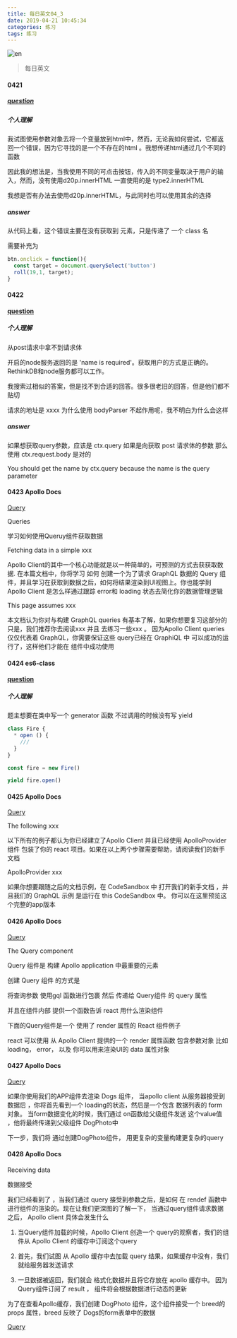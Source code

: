 ```yaml
---
title: 每日英文04_3
date: 2019-04-21 10:45:34
categories: 练习
tags: 练习
---
```


![en](https://user-gold-cdn.xitu.io/2019/4/14/16a1a7b12456ae60?w=752&h=282&f=png&s=484541)

<!-- More -->

> 每日英文

#### 0421 

##### [question](https://stackoverflow.com/questions/55840566/how-to-pass-a-variable-into-a-innerhtml)

##### 个人理解

我试图使用参数对象去将一个变量放到html中，然而，无论我如何尝试，它都返回一个错误，因为它寻找的是一个不存在的html 。我想传递html通过几个不同的函数

因此我的想法是，当我使用不同的可点击按钮，传入的不同变量取决于用户的输入，然而，没有使用d20p.innerHTML 一直使用的是 type2.innerHTML 

我想是否有办法去使用d20p.innerHTML，与此同时也可以使用其余的选择

##### answer

从代码上看，这个错误主要在没有获取到 元素，只是传递了 一个 class 名

需要补充为

```js
btn.onclick = function(){
  const target = document.querySelect('button')
  roll(19,1, target);
}
```

#### 0422

#### [question](https://stackoverflow.com/questions/55437961/why-bodyparser-returns-undefined)

##### 个人理解

从post请求中拿不到请求体

开启的node服务返回的是 'name is required'。获取用户的方式是正确的。RethinkDB和node服务都可以工作。

我搜索过相似的答案，但是找不到合适的回答。很多很老旧的回答，但是他们都不贴切

请求的地址是 xxxx  为什么使用 bodyParser 不起作用呢，我不明白为什么会这样

##### answer

如果想获取query参数，应该是 ctx.query 如果是向获取 post 请求体的参数 那么使用 ctx.request.body 是对的

You should get the name by ctx.query because the name is the query parameter

#### 0423 Apollo Docs

[Query](https://www.apollographql.com/docs/react/essentials/queries)

Queries

学习如何使用Queruy组件获取数据

Fetching data in a simple xxx

Apollo Client的其中一个核心功能就是以一种简单的，可预测的方式去获获取数据. 在本篇文档中，你将学习 如何  创建一个为了请求 GraphQL 数据的 Query 组件，并且学习在获取到数据之后，如何将结果渲染到UI视图上。你也能学到 Apollo Client 是怎么样通过跟踪 error和 loading 状态去简化你的数据管理逻辑


This page assumes xxx

本文档认为你对与构建 GraphQL queries 有基本了解，如果你想要复习这部分的只是，我们推荐你去阅读xxx 并且 去练习一些xxx 。 因为Apollo Client queries 仅仅代表着 GraphQL，你需要保证这些 query已经在 GraphiQL 中 可以成功的运行了，这样他们才能在 组件中成功使用


#### 0424 es6-class

#### [question](https://stackoverflow.com/questions/39197811/how-can-i-write-a-generator-in-a-javascript-class)

##### 个人理解

题主想要在类中写一个 generator 函数 不过调用的时候没有写 yield 

```js
class Fire {
  * open () {
    ///
  }
}

const fire = new Fire()

yield fire.open()
```


#### 0425 Apollo Docs

[Query](https://www.apollographql.com/docs/react/essentials/queries)

The following xxx

以下所有的例子都认为你已经建立了Apollo Client 并且已经使用  ApolloProvider组件 包装了你的 react 项目。如果在以上两个步骤需要帮助，请阅读我们的新手文档

ApolloProvider xxx

如果你想要跟随之后的文档示例，在 CodeSandbox 中 打开我们的新手文档 ，并且我们的  GraphQL 示例 是运行在  this CodeSandbox 中。 你可以在这里预览这个完整的app版本

#### 0426 Apollo Docs

[Query](https://www.apollographql.com/docs/react/essentials/queries)

The Query component

Query 组件是 构建 Apollo application 中最重要的元素

创建 Query 组件 的方式是

将查询参数 使用gql 函数进行包裹 然后 传递给 Query组件 的 query 属性
 
并且在组件内部 提供一个函数告诉 react 用什么渲染组件

下面的Query组件是一个 使用了 render 属性的 React 组件例子

react 可以使用 从  Apollo Client 提供的一个 render 属性函数 包含参数对象 比如 loading， error， 以及 你可以用来渲染UI的 data 属性对象

#### 0427 Apollo Docs

[Query](https://www.apollographql.com/docs/react/essentials/queries)


如果你使用我们的APP组件去渲染 Dogs 组件， 当apollo client 从服务器接受到数据后 ，你将首先看到一个 loading的状态，然后是一个包含 数据列表的 form 对象。 当form数据变化的时候，我们通过 on函数给父级组件发送 这个value值 ，他将最终传递到父级组件 DogPhoto中


下一步，我们将 通过创建DogPhoto组件， 用更复杂的变量构建更复杂的query 

#### 0428 Apollo Docs

Receiving data

数据接受

我们已经看到了 ，当我们通过 query 接受到参数之后，是如何 在 rendef 函数中 进行组件的渲染的。现在让我们更深图的了解一下，
当通过query组件请求数据之后， Apollo client 具体会发生什么

1. 当Query组件加载的时候，Apollo Client 创造一个 query的观察者，我们的组件从  Apollo Client 的缓存中订阅这个query


2. 首先，我们试图 从 Apollo 缓存中去加载 query 结果，如果缓存中没有，我们就给服务器发送请求

3. 一旦数据被返回，我们就会 格式化数据并且将它存放在 apollo 缓存中。 因为Query组件订阅了 result ， 组件将会根据数据进行动态的更新

为了在查看Apollo缓存，我们创建 DogPhoto 组件，这个组件接受一个 breed的 props 属性，breed 反映了 Dogs的form表单中的数据


[Query](https://www.apollographql.com/docs/react/essentials/queries)

